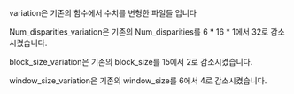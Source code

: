variation은 기존의 함수에서 수치를 변형한 파일들 입니다

Num_disparities_variation은 기존의 Num_disparities를 6 * 16 * 1에서 32로 감소시켰습니다.

block_size_variation은 기존의 block_size를 15에서 2로 감소시켰습니다.

window_size_variation은 기존의 window_size를 6에서 4로 감소시켰습니다.

